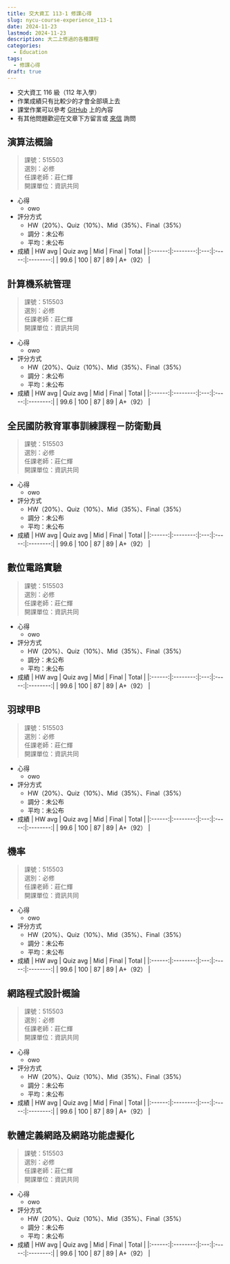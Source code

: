 ```yaml
---
title: 交大資工 113-1 修課心得
slug: nycu-course-experience_113-1
date: 2024-11-23
lastmod: 2024-11-23
description: 大二上修過的各種課程
categories:
  - Education
tags:
  - 修課心得
draft: true
---
```


- 交大資工 116 級（112 年入學）
- 作業成績只有比較少的才會全部填上去
- 課堂作業可以參考 [GitHub](https://github.com/chou-ting-wei?tab=repositories) 上的內容
- 有其他問題歡迎在文章下方留言或 [來信](mailto:userwei.contact@gmail.com) 詢問

## 演算法概論

> 課號：515503  
> 選別：必修  
> 任課老師：莊仁輝  
> 開課單位：資訊共同

- 心得
  - owo
- 評分方式
  - HW（20%）、Quiz（10%）、Mid（35%）、Final（35%）
  - 調分：未公布
  - 平均：未公布
- 成績
  | HW avg | Quiz avg | Mid | Final | Total |
  |:------:|:--------:|:---:|:-----:|:--------:|
  | 99.6 | 100 | 87 | 89 | A+（92） |

## 計算機系統管理

> 課號：515503  
> 選別：必修  
> 任課老師：莊仁輝  
> 開課單位：資訊共同

- 心得
  - owo
- 評分方式
  - HW（20%）、Quiz（10%）、Mid（35%）、Final（35%）
  - 調分：未公布
  - 平均：未公布
- 成績
  | HW avg | Quiz avg | Mid | Final | Total |
  |:------:|:--------:|:---:|:-----:|:--------:|
  | 99.6 | 100 | 87 | 89 | A+（92） |

## 全民國防教育軍事訓練課程－防衛動員

> 課號：515503  
> 選別：必修  
> 任課老師：莊仁輝  
> 開課單位：資訊共同

- 心得
  - owo
- 評分方式
  - HW（20%）、Quiz（10%）、Mid（35%）、Final（35%）
  - 調分：未公布
  - 平均：未公布
- 成績
  | HW avg | Quiz avg | Mid | Final | Total |
  |:------:|:--------:|:---:|:-----:|:--------:|
  | 99.6 | 100 | 87 | 89 | A+（92） |

## 數位電路實驗

> 課號：515503  
> 選別：必修  
> 任課老師：莊仁輝  
> 開課單位：資訊共同

- 心得
  - owo
- 評分方式
  - HW（20%）、Quiz（10%）、Mid（35%）、Final（35%）
  - 調分：未公布
  - 平均：未公布
- 成績
  | HW avg | Quiz avg | Mid | Final | Total |
  |:------:|:--------:|:---:|:-----:|:--------:|
  | 99.6 | 100 | 87 | 89 | A+（92） |

## 羽球甲B

> 課號：515503  
> 選別：必修  
> 任課老師：莊仁輝  
> 開課單位：資訊共同

- 心得
  - owo
- 評分方式
  - HW（20%）、Quiz（10%）、Mid（35%）、Final（35%）
  - 調分：未公布
  - 平均：未公布
- 成績
  | HW avg | Quiz avg | Mid | Final | Total |
  |:------:|:--------:|:---:|:-----:|:--------:|
  | 99.6 | 100 | 87 | 89 | A+（92） |

## 機率

> 課號：515503  
> 選別：必修  
> 任課老師：莊仁輝  
> 開課單位：資訊共同

- 心得
  - owo
- 評分方式
  - HW（20%）、Quiz（10%）、Mid（35%）、Final（35%）
  - 調分：未公布
  - 平均：未公布
- 成績
  | HW avg | Quiz avg | Mid | Final | Total |
  |:------:|:--------:|:---:|:-----:|:--------:|
  | 99.6 | 100 | 87 | 89 | A+（92） |

## 網路程式設計概論

> 課號：515503  
> 選別：必修  
> 任課老師：莊仁輝  
> 開課單位：資訊共同

- 心得
  - owo
- 評分方式
  - HW（20%）、Quiz（10%）、Mid（35%）、Final（35%）
  - 調分：未公布
  - 平均：未公布
- 成績
  | HW avg | Quiz avg | Mid | Final | Total |
  |:------:|:--------:|:---:|:-----:|:--------:|
  | 99.6 | 100 | 87 | 89 | A+（92） |

## 軟體定義網路及網路功能虛擬化

> 課號：515503  
> 選別：必修  
> 任課老師：莊仁輝  
> 開課單位：資訊共同

- 心得
  - owo
- 評分方式
  - HW（20%）、Quiz（10%）、Mid（35%）、Final（35%）
  - 調分：未公布
  - 平均：未公布
- 成績
  | HW avg | Quiz avg | Mid | Final | Total |
  |:------:|:--------:|:---:|:-----:|:--------:|
  | 99.6 | 100 | 87 | 89 | A+（92） |
